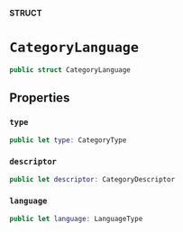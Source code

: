 **STRUCT**

# `CategoryLanguage`

```swift
public struct CategoryLanguage
```

## Properties
### `type`

```swift
public let type: CategoryType
```

### `descriptor`

```swift
public let descriptor: CategoryDescriptor
```

### `language`

```swift
public let language: LanguageType
```
